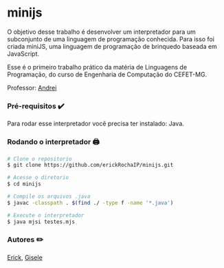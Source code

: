 # minijs

O objetivo desse trabalho é desenvolver um interpretador para um subconjunto de uma linguagem de programação conhecida. Para isso foi criada miniJS, uma linguagem de programação de brinquedo baseada em JavaScript.

Esse é o primeiro trabalho prático da matéria de Linguagens de Programação, do curso de Engenharia de Computação do CEFET-MG.

Professor: [Andrei](https://github.com/rimsa)

### Pré-requisitos ✔️

Para rodar esse interpretador você precisa ter instalado:
Java.

### Rodando o interpretador 🖨️

```bash
# Clone o repositorio
$ git clone https://github.com/erickRochaIP/minijs.git

# Acesse o diretorio
$ cd minijs

# Compile os arquivos .java
$ javac -classpath . $(find ./ -type f -name '*.java')

# Execute o interpretador
$ java mjsi testes.mjs
```

### Autores :pencil2:
[Erick](https://github.com/erickRochaIP),
[Gisele](https://github.com/gihNubia)
